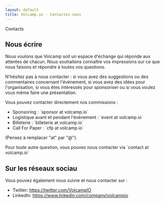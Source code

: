 ```yaml
---
layout: default
title: Volcamp.io - Contactez-nous
---
```

<section class="section-speaker section">
    <div class="container">
        <div class="row section-heading">
            <div class="col-lg-6">
                <div class="heading"><span class="stroke-text">Contacts</span>
                    <div class="pl-90">
                        <h2>Nous écrire</h2>
                    </div>
                </div>
            </div>
        </div>
        <div class="row">
            <div class="col-lg-12">
                <p>
                Nous voulons que Volcamp soit un espace d'échange qui réponde aux attentes de chacun. Nous souhaitons connaître vos impressions sur ce que nous faisons et répondre à toutes vos questions.
                </p>
                <p>
                N'hésitez pas à nous contacter : si vous avez des suggestions ou des commentaires concernant l'évènement, si vous avez des idées pour l'organisation, si vous êtes intéressés pour sponsoriser ou si vous voulez vous même faire une présentation.
                </p>
                <p>
                Vous pouvez contacter directement nos commissions : 
                </p>
                <ul>
                    <li>Sponsoring : `sponsor at volcamp.io`</li>
                    <li>Logistique avant et pendant l'évènement : `event at volcamp.io`</li>
                    <li>Billeterie : `billeterie at volcamp.io`</li>
                    <li>Call For Paper : `cfp at volcamp.io`</li>
                </ul>
                <p>
                (Pensez à remplacer "at" par "@").
                </p>
                <p>
                Pour toute autre question, vous pouvez nous contacter via `contact at volcamp.io`
                </p>
            </div>
        </div>
    </div>
</section>

<section class="section-speaker section">
    <div class="container">
        <div class="row section-heading">
            <div class="col-lg-6">
                <div class="heading">
                    <div class="pl-90">
                        <h2>Sur les réseaux sociau</h2>
                    </div>
                </div>
            </div>
        </div>
        <div class="row">
            <div class="col-lg-12">
                <p>
                Vous pouvez également nous suivre et nous contacter sur :
                </p>
                <ul>
                    <li>Twitter: <a href="https://twitter.com/VolcampIO">https://twitter.com/VolcampIO</a></li>
                    <li>LinkedIn: <a href="https://www.linkedin.com/company/volcampio">https://www.linkedin.com/company/volcampio</a></li>
                </ul>
            </div>
        </div>
    </div>
</section>